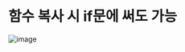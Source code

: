 # 함수 복사 시 if문에 써도 가능
![image](https://user-images.githubusercontent.com/85022962/130167655-aef31284-dc4d-44ff-8d9a-f29430440b33.png)

